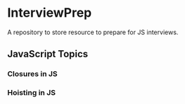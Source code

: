 # InterviewPrep
A repository to store resource to prepare for JS interviews.
## JavaScript Topics
### Closures in JS
### Hoisting in JS
